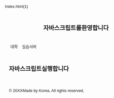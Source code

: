 Index.html(1)
<!doctype html> <!--    index.html    -->
<html>
<head>
<meta http-equiv="Content-Ttpe"content="text/html;charset=utf-8"/>
<meta name="viweport"content="width=device-width,initial-scale=1"/>
<style>
body{font-family:Verdana, sans-serif;font-size:0.8em;}
header, nav, section, article, footer
{border:1px solid gray:; margin:5px; padding:8px;}
section#displayArea{height:210px;}
nav ul {margin:0; padding:0;}
nav ul li {display:inline; margin:5px; }
a{text-decoration:none;}
#id_form{width:100px;height:14px;color:red;}
</style>
<script type="txt/javascript">
 function fnTest(){
 document.write("자바스크립트환영!")
 alert("자바 스크립트환영!!");
 }
 </script>
 <title>자바 스크립트 실습</title>
 </head>
 <body>
  <header>
   <h2>자바스크립트를환영합니다</h2></header>
   <nav>
   <ul>
   <li><a href="http://www.dju.ac.kr">대학</a></li>
   <li><a href="http://hive.dju.ac.kr">실습서버</a></li>
   </ul></nav>
   <section>
   <h2>자바스크립트실행합니다</h2>
   <script>fnTest();</script>
   </section>
   <footer>
   <p>&copy; 20XXMade by Korea, All rights reserved,</p><footer>
   </body>
   </html>
